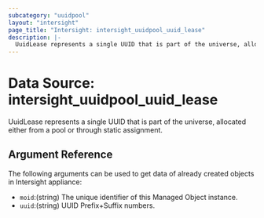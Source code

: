 ```yaml
---
subcategory: "uuidpool"
layout: "intersight"
page_title: "Intersight: intersight_uuidpool_uuid_lease"
description: |-
  UuidLease represents a single UUID that is part of the universe, allocated either from a pool or through static assignment.
---
```


# Data Source: intersight_uuidpool_uuid_lease
UuidLease represents a single UUID that is part of the universe, allocated either from a pool or through static assignment.
## Argument Reference
The following arguments can be used to get data of already created objects in Intersight appliance:
* `moid`:(string) The unique identifier of this Managed Object instance. 
* `uuid`:(string) UUID Prefix+Suffix numbers. 
